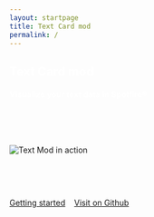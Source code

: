 ```yaml
---
layout: startpage
title: Text Card mod
permalink: /
---
```

<div class="text-center">
<h2 class="display-1 mt-0 mt-md-5 pb-4" style="color: white;">Text Card mod</h2>
<h4 style="color: white;">Visualize your text data in Spotfire®</h4>
<p>&nbsp;</p>
<p>&nbsp;</p>
<img src="{{ site.baseurl }}/assets/images/startpage.png" class="rounded shadow-new" alt="Text Mod in action">
<p>&nbsp;</p>
<p>&nbsp;</p>
<div class="pt-3 lead">
<div class="mx-auto">
<a class="btn btn-info btn-lg shadow-sm" href="{{ site.baseurl }}/getting-started">Getting started<i class="fas fa-arrow-alt-circle-right ml-2"></i></a>&nbsp;&nbsp;&nbsp;&nbsp;<a class="btn btn-warning btn-lg shadow-sm" href="https://github.com/hajke-gu/text-mod">Visit on Github<i class="fab fa-github ml-2 "></i></a>
</div></div>
</div>


